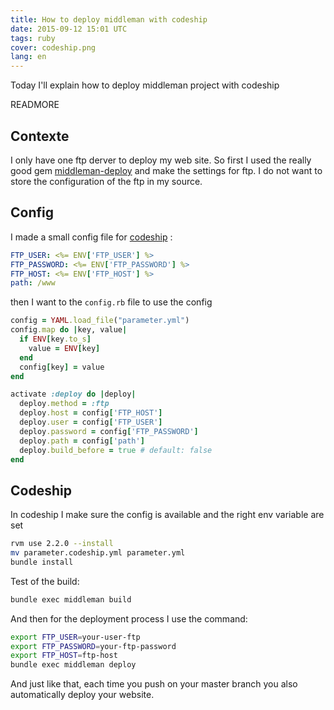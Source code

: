 ```yaml
---
title: How to deploy middleman with codeship
date: 2015-09-12 15:01 UTC
tags: ruby
cover: codeship.png
lang: en
---
```


Today I'll explain how to deploy middleman project with codeship

READMORE

## Contexte
I only have one ftp derver to deploy my web site. So first I used the really good gem [middleman-deploy](https://github.com/middleman-contrib/middleman-deploy) and make the settings for ftp. 
I do not want to store the configuration of the ftp in my source. 

## Config
I made a small config file for [codeship](https://codeship.com) :

```yml
FTP_USER: <%= ENV['FTP_USER'] %>
FTP_PASSWORD: <%= ENV['FTP_PASSWORD'] %>
FTP_HOST: <%= ENV['FTP_HOST'] %>
path: /www
```

then I want to the `config.rb` file to use the config 

```ruby
config = YAML.load_file("parameter.yml")
config.map do |key, value|
  if ENV[key.to_s]
    value = ENV[key]
  end
  config[key] = value
end

activate :deploy do |deploy|
  deploy.method = :ftp
  deploy.host = config['FTP_HOST']
  deploy.user = config['FTP_USER']
  deploy.password = config['FTP_PASSWORD']
  deploy.path = config['path']
  deploy.build_before = true # default: false
end
```

## Codeship

In codeship I make sure the config is available and the right env variable are set

```bash
rvm use 2.2.0 --install
mv parameter.codeship.yml parameter.yml
bundle install
```

Test of the build:
```bash
bundle exec middleman build
```

And then for the deployment process I use the command:

```bash
export FTP_USER=your-user-ftp
export FTP_PASSWORD=your-ftp-password
export FTP_HOST=ftp-host
bundle exec middleman deploy
```

And just like that, each time you push on your master branch you also automatically deploy your website. 




